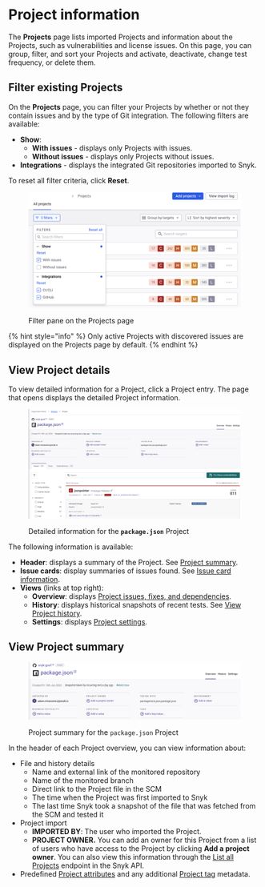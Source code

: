 # Project information

The **Projects** page lists imported Projects and information about the Projects, such as vulnerabilities and license issues. On this page, you can group, filter, and sort your Projects and activate, deactivate, change test frequency, or delete them.

## Filter existing Projects

On the **Projects** page, you can filter your Projects by whether or not they contain issues and by the type of Git integration. The following filters are available:

* **Show**:
  * **With issues** - displays only Projects with issues.
  * **Without issues** - displays only Projects without issues.
* **Integrations** - displays the integrated Git repositories imported to Snyk.

To reset all filter criteria, click **Reset**.

<figure><img src="../../.gitbook/assets/Project filtering.png" alt="Filter pane on Projects page"><figcaption><p>Filter pane on the Projects page</p></figcaption></figure>

{% hint style="info" %}
Only active Projects with discovered issues are displayed on the Projects page by default.
{% endhint %}

## View Project details

To view detailed information for a Project, click a Project entry. The page that opens displays the detailed Project information.

<figure><img src="../../.gitbook/assets/Detailed Project_info.png" alt="Detailed information for the package.json Project"><figcaption><p>Detailed information for the <strong><code>package.json</code></strong> Project</p></figcaption></figure>

The following information is available:

* **Header**: displays a summary of the Project. See [Project summary](project-information.md#view-project-summary).
* **Issue cards**: display summaries of issues found. See [Issue card information](issue-card-information.md).
* **Views** (links at top right):
  * **Overview**: displays [Project issues, fixes, and dependencies](view-project-issues-fixes-and-dependencies.md).
  * **History**: displays historical snapshots of recent tests. See [View Project history](view-project-history.md).
  * **Settings**: displays [Project settings](view-and-edit-project-settings.md).

## View Project summary

<figure><img src="../../.gitbook/assets/Header_Project_details.png" alt="Project summary for the package.json Project"><figcaption><p>Project summary for the <code>package.json</code> Project</p></figcaption></figure>

In the header of each Project overview, you can view information about:

* File and history details
  * Name and external link of the monitored repository
  * Name of the monitored branch
  * Direct link to the Project file in the SCM
  * The time when the Project was first imported to Snyk
  * The last time Snyk took a snapshot of the file that was fetched from the SCM and tested it
* Project import
  * **IMPORTED BY**: The user who imported the Project.
  * **PROJECT OWNER.** You can add an owner for this Project from a list of users who have access to the Project by clicking **Add a project owner**. You can also view this information through the [List all Projects](https://apidocs.snyk.io/#get-/orgs/-org_id-/projects) endpoint in the Snyk API.
* Predefined [Project attributes](project-attributes.md) and any additional [Project tag](../introduction-to-snyk-projects/project-tags.md) metadata.
